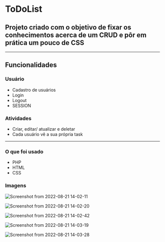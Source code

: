 # ToDoList
## Projeto criado com o objetivo de fixar os conhecimentos acerca de um CRUD e pôr em prática um pouco de CSS
- - -
## Funcionalidades

### Usuário
- Cadastro de usuários
- Login
- Logout
- SESSION
### Atividades
- Criar, editar/ atualizar e deletar
- Cada usuário vê a sua própria task
- - - 
### O que foi usado
- PHP
- HTML
- CSS

### Imagens

![Screenshot from 2022-08-21 14-02-11](https://user-images.githubusercontent.com/88512599/185802576-e579f650-a6dd-4f2a-9185-a3412f544b72.png)

![Screenshot from 2022-08-21 14-02-20](https://user-images.githubusercontent.com/88512599/185802579-e27b46d6-5829-44df-9aaf-654302facadc.png)


![Screenshot from 2022-08-21 14-02-42](https://user-images.githubusercontent.com/88512599/185802587-ac590cba-0bf2-4547-b451-52f86348fe5d.png)


![Screenshot from 2022-08-21 14-03-19](https://user-images.githubusercontent.com/88512599/185802598-348ff41e-42ec-4785-ab1f-bc49eb05ff05.png)

![Screenshot from 2022-08-21 14-03-28](https://user-images.githubusercontent.com/88512599/185802616-a3ff2bf8-9549-4854-aad9-74865f2cecc2.png)












